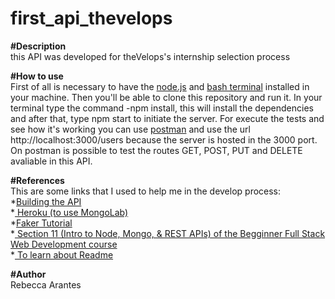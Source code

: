 # first_api_thevelops

<b>#Description</b><br>
this API was developed for theVelops's internship selection process

<b>#How to use</b> <br>
First of all is necessary to have the <a href="https://nodejs.org/en/">node.js</a> and <a href="https://git-for-windows.github.io/"> bash terminal</a> installed in your machine. Then you'll be able to clone this repository and run it. 
In your terminal type the command -npm install, this will install the dependencies and after that, type npm start to initiate the server.
For execute the tests and see how it's working you can use <a href="https://www.getpostman.com/">postman</a> and use the url http://localhost:3000/users because the server is hosted in the 3000 port. On postman is possible to test the routes GET, POST, PUT and DELETE avaliable in this API.

<b>#References</b><br> 
This are some links that I used to help me in the develop process:<br>
*<a href="https://www.codementor.io/olatundegaruba/nodejs-restful-apis-in-10-minutes-q0sgsfhbd">Building the API</a><br>
*<a href="https://dashboard.heroku.com/apps"> Heroku (to use MongoLab)</a><br>
*<a href="https://www.devpleno.com/dados-ficticios-para-testes/">Faker Tutorial </a><br>
*<a href="https://www.udemy.com/ultimate-web/learn/v4/content"> Section 11 (Intro to Node, Mongo, & REST APIs) of the Begginner Full Stack Web Development course </a><br>
*<a href="http://pichiliani.com.br/como-fazer-um-bom-readme-para-o-seu-github/"> To learn about Readme</a><br>

<b>#Author</b><br>
Rebecca Arantes
                                                             
